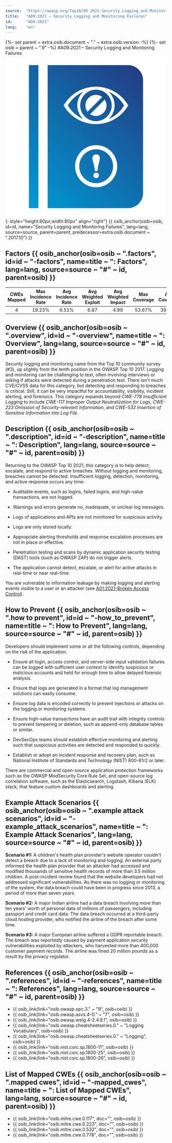 ```yaml
---
source:  "https://owasp.org/Top10/09_2021-Security_Logging_and_Monitoring_Failures/"
title:   "A09:2021 – Security Logging and Monitoring Failures"
id:      "A09:2021"
lang:    "en"
---
```

{%- set parent = extra.osib.document ~ "." ~ extra.osib.version -%}
{%- set osib   = parent ~ ".9" -%}
#A09:2021 – Security Logging and Monitoring Failures     ![icon](OWASP%20Top%2010/Top10/2021/docs/assets/TOP_10_Icons_Final_Security_Logging_and_Monitoring_Failures.png){: style="height:80px;width:80px" align="right"} {{ osib_anchor(osib=osib, id=id, name="Security Logging and Monitoring Failures", lang=lang, source=source, parent=parent, predecessor=extra.osib.document ~ ".2017.10") }}


## Factors {{ osib_anchor(osib=osib ~ ".factors", id=id ~ "-factors", name=title ~ ": Factors", lang=lang, source=source ~ "#" ~ id, parent=osib) }}

| CWEs Mapped | Max Incidence Rate | Avg Incidence Rate | Avg Weighted Exploit | Avg Weighted Impact | Max Coverage | Avg Coverage | Total Occurrences | Total CVEs |
|:-------------:|:--------------------:|:--------------------:|:--------------:|:--------------:|:----------------------:|:---------------------:|:-------------------:|:------------:|
| 4           | 19.23%             | 6.51%              | 6.87                 | 4.99                | 53.67%       | 39.97%       | 53,615            | 242        |

## Overview {{ osib_anchor(osib=osib ~ ".overview", id=id ~ "-overview", name=title ~ ": Overview", lang=lang, source=source ~ "#" ~ id, parent=osib) }}

Security logging and monitoring came from the Top 10 community survey (#3), up
slightly from the tenth position in the OWASP Top 10 2017. Logging and
monitoring can be challenging to test, often involving interviews or
asking if attacks were detected during a penetration test. There isn't
much CVE/CVSS data for this category, but detecting and responding to
breaches is critical. Still, it can be very impactful for accountability, visibility,
incident alerting, and forensics. This category expands beyond *CWE-778
Insufficient Logging* to include *CWE-117 Improper Output Neutralization
for Logs*, *CWE-223 Omission of Security-relevant Information*, and
*CWE-532* *Insertion of Sensitive Information into Log File*.

## Description {{ osib_anchor(osib=osib ~ ".description", id=id ~ "-description", name=title ~ ": Description", lang=lang, source=source ~ "#" ~ id, parent=osib) }}

Returning to the OWASP Top 10 2021, this category is to help detect,
escalate, and respond to active breaches. Without logging and
monitoring, breaches cannot be detected. Insufficient logging,
detection, monitoring, and active response occurs any time:

-   Auditable events, such as logins, failed logins, and high-value
    transactions, are not logged.

-   Warnings and errors generate no, inadequate, or unclear log
    messages.

-   Logs of applications and APIs are not monitored for suspicious
    activity.

-   Logs are only stored locally.

-   Appropriate alerting thresholds and response escalation processes
    are not in place or effective.

-   Penetration testing and scans by dynamic application security testing (DAST) tools (such as OWASP ZAP) do
    not trigger alerts.

-   The application cannot detect, escalate, or alert for active attacks
    in real-time or near real-time.

You are vulnerable to information leakage by making logging and alerting
events visible to a user or an attacker (see [A01:2021-Broken Access Control](OWASP%20Top%2010/Top10/osib/docs/A01_2021-Broken_Access_Control.md)).

## How to Prevent {{ osib_anchor(osib=osib ~ ".how to prevent", id=id ~ "-how_to_prevent", name=title ~ ": How to Prevent", lang=lang, source=source ~ "#" ~ id, parent=osib) }}

Developers should implement some or all the following controls, 
depending on the risk of the application:

-   Ensure all login, access control, and server-side input validation
    failures can be logged with sufficient user context to identify
    suspicious or malicious accounts and held for enough time to allow
    delayed forensic analysis.

-   Ensure that logs are generated in a format that log management
    solutions can easily consume.

-   Ensure log data is encoded correctly to prevent injections or
    attacks on the logging or monitoring systems.

-   Ensure high-value transactions have an audit trail with integrity
    controls to prevent tampering or deletion, such as append-only
    database tables or similar.

-   DevSecOps teams should establish effective monitoring and alerting
    such that suspicious activities are detected and responded to
    quickly.

-   Establish or adopt an incident response and recovery plan, such as
    National Institute of Standards and Technology (NIST) 800-61r2 or later.

There are commercial and open-source application protection frameworks
such as the OWASP ModSecurity Core Rule Set, and open-source log
correlation software, such as the Elasticsearch, Logstash, Kibana (ELK)
stack, that feature custom dashboards and alerting.

## Example Attack Scenarios {{ osib_anchor(osib=osib ~ ".example attack scenarios", id=id ~ "-example_attack_scenarios", name=title ~ ": Example Attack Scenarios", lang=lang, source=source ~ "#" ~ id, parent=osib) }}

**Scenario #1:** A children's health plan provider's website operator
couldn't detect a breach due to a lack of monitoring and logging. An
external party informed the health plan provider that an attacker had
accessed and modified thousands of sensitive health records of more than
3.5 million children. A post-incident review found that the website
developers had not addressed significant vulnerabilities. As there was
no logging or monitoring of the system, the data breach could have been
in progress since 2013, a period of more than seven years.

**Scenario #2:** A major Indian airline had a data breach involving more
than ten years' worth of personal data of millions of passengers,
including passport and credit card data. The data breach occurred at a
third-party cloud hosting provider, who notified the airline of the
breach after some time.

**Scenario #3:** A major European airline suffered a GDPR reportable
breach. The breach was reportedly caused by payment application security
vulnerabilities exploited by attackers, who harvested more than 400,000
customer payment records. The airline was fined 20 million pounds as a
result by the privacy regulator.

## References {{ osib_anchor(osib=osib ~ ".references", id=id ~ "-references", name=title ~ ": References", lang=lang, source=source ~ "#" ~ id, parent=osib) }}

-   {{ osib_link(link="osib.owasp.opc.3." ~ "9", osib=osib) }} <!-- [OWASP Proactive Controls: Implement Logging and Monitoring](https://owasp.org/www-project-proactive-controls/v3/en/c9-security-logging.html) --> 
-   {{ osib_link(link="osib.owasp.asvs.4-0." ~ "7", osib=osib) }} <!-- [OWASP Application Security Verification Standard: V7 Logging and Monitoring](https://owasp.org/www-project-application-security-verification-standard) --> 
-   {{ osib_link(link="osib.owasp.wstg.4-2.4.8.1", osib=osib) }} <!--- was: [OWASP Testing Guide: Testing for Detailed Error Code](https://owasp.org/www-project-web-security-testing-guide/v41/4-Web_Application_Security_Testing/08-Testing_for_Error_Handling/01-Testing_for_Error_Code) --->
-   {{ osib_link(link="osib.owasp.cheatsheetseries.0." ~ "Logging Vocabulary", osib=osib) }} <!-- [OWASP Cheat Sheet: Application Logging Vocabulary](https://cheatsheetseries.owasp.org/cheatsheets/Application_Logging_Vocabulary_Cheat_Sheet.html) --> 
-   {{ osib_link(link="osib.owasp.cheatsheetseries.0." ~ "Logging", osib=osib) }} <!-- [OWASP Cheat Sheet: Logging](https://cheatsheetseries.owasp.org/cheatsheets/Logging_Cheat_Sheet.html) --> 
-   {{ osib_link(link="osib.nist.csrc.sp.1800-11", osib=osib) }} <!--- [Data Integrity: Recovering from Ransomware and Other Destructive Events](https://csrc.nist.gov/publications/detail/sp/1800-11/final) --->
-   {{ osib_link(link="osib.nist.csrc.sp.1800-25", osib=osib) }} <!--- [Data Integrity: Identifying and Protecting Assets Against Ransomware and Other Destructive Events](https://csrc.nist.gov/publications/detail/sp/1800-25/final) --->
-   {{ osib_link(link="osib.nist.csrc.sp.1800-26", osib=osib) }} <!--- [Data Integrity: Detecting and Responding to Ransomware and Other Destructive Events](https://csrc.nist.gov/publications/detail/sp/1800-26/final) --->

## List of Mapped CWEs {{ osib_anchor(osib=osib ~ ".mapped cwes", id=id ~ "-mapped_cwes", name=title ~ ": List of Mapped CWEs", lang=lang, source=source ~ "#" ~ id, parent=osib) }}

-   {{ osib_link(link="osib.mitre.cwe.0.117", doc="", osib=osib) }} <!-- [CWE-117: Improper Output Neutralization for Logs](https://cwe.mitre.org/data/definitions/117.html) -->
-   {{ osib_link(link="osib.mitre.cwe.0.223", doc="", osib=osib) }} <!-- [CWE-223: Omission of Security-relevant Information](https://cwe.mitre.org/data/definitions/223.html) -->
-   {{ osib_link(link="osib.mitre.cwe.0.532", doc="", osib=osib) }} <!-- [CWE-532: Insertion of Sensitive Information into Log File](https://cwe.mitre.org/data/definitions/532.html) -->
-   {{ osib_link(link="osib.mitre.cwe.0.778", doc="", osib=osib) }} <!-- [CWE-778: Insufficient Logging](https://cwe.mitre.org/data/definitions/778.html) -->

